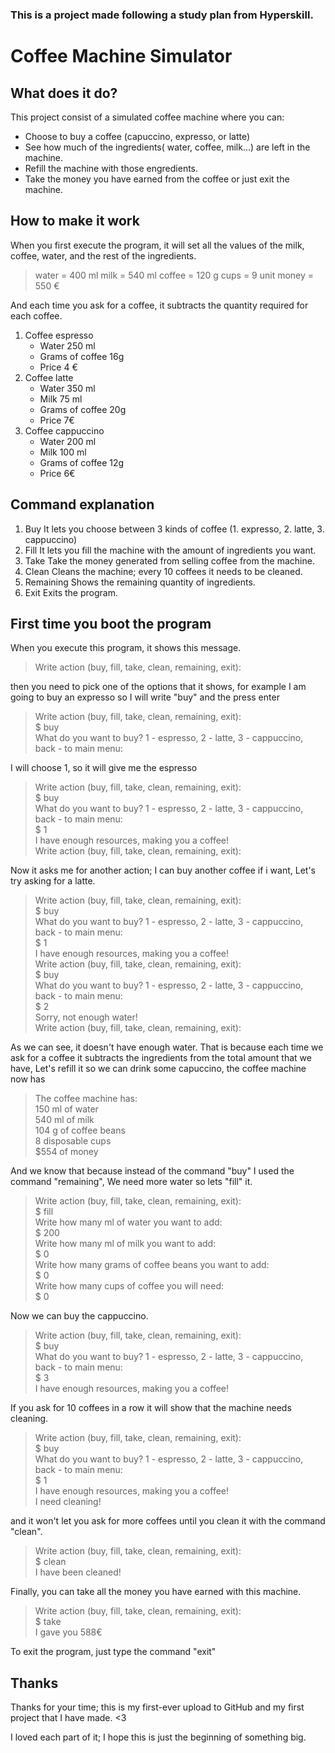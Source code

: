 ### This is a project made following a study plan from Hyperskill.

# Coffee Machine Simulator

## What does it do?
This project consist of a simulated coffee machine where you can:
- Choose to buy a coffee (capuccino, expresso, or latte)
- See how much of the ingredients( water, coffee, milk...) are left in the machine.
- Refill the machine with those engredients.
- Take the money you have earned from the coffee or just exit the machine.

## How to make it work
When you first execute the program, it will set all the values of the milk, coffee, water, and the rest of the ingredients.
>   water = 400 ml
    milk = 540 ml
    coffee = 120 g
    cups = 9 unit
    money = 550 €

And each time you ask for a coffee, it subtracts the quantity required for each coffee.

1. Coffee espresso 
    - Water 250 ml
    - Grams of coffee 16g
    - Price 4 €
2. Coffee latte 
    - Water 350 ml
    - Milk 75 ml
    - Grams of coffee 20g
    - Price 7€
3. Coffee cappuccino 
    - Water 200 ml
    - Milk 100 ml
    - Grams of coffee 12g
    - Price 6€

## Command explanation
1. Buy
    It lets you choose between 3 kinds of coffee (1. expresso, 2. latte, 3. cappuccino)
2. Fill
    It lets you fill the machine with the amount of ingredients you want.
3. Take
    Take the money generated from selling coffee from the machine.
4. Clean
    Cleans the machine; every 10 coffees it needs to be cleaned.
5. Remaining
    Shows the remaining quantity of ingredients.
6. Exit
    Exits the program.

## First time you boot the program

When you execute this program, it shows this message.
>Write action (buy, fill, take, clean, remaining, exit):

then you need to pick one of the options that it shows, for example I am going to buy an expresso so I will write "buy" and the press enter

>Write action (buy, fill, take, clean, remaining, exit): <br>
\$ buy<br>
What do you want to buy? 1 - espresso, 2 - latte, 3 - cappuccino, back - to main menu: 

I will choose 1, so it will give me the espresso
>Write action (buy, fill, take, clean, remaining, exit): <br>
\$ buy<br>
What do you want to buy? 1 - espresso, 2 - latte, 3 - cappuccino, back - to main menu: <br>
\$ 1<br>
I have enough resources, making you a coffee!<br>
Write action (buy, fill, take, clean, remaining, exit): 

Now it asks me for another action; I can buy another coffee if i want, Let's try asking for a latte.

>Write action (buy, fill, take, clean, remaining, exit): <br>
\$ buy<br>
What do you want to buy? 1 - espresso, 2 - latte, 3 - cappuccino, back - to main menu: <br>
\$ 1<br>
I have enough resources, making you a coffee!<br>
Write action (buy, fill, take, clean, remaining, exit): <br>
\$ buy<br>
What do you want to buy? 1 - espresso, 2 - latte, 3 - cappuccino, back - to main menu: <br>
\$ 2<br>
Sorry, not enough water!<br>
Write action (buy, fill, take, clean, remaining, exit): 

As we can see, it doesn't have enough water. That is because each time we ask for a coffee it subtracts the ingredients from the total amount that we have, Let's refill it so we can drink some capuccino, the coffee machine now has
>The coffee machine has: <br>
150 ml of water <br>
540 ml of milk <br>
104 g of coffee beans <br>
8 disposable cups <br>
$554 of money <br>

And we know that because instead of the command "buy" I used the command "remaining", We need more water so lets "fill" it.
>Write action (buy, fill, take, clean, remaining, exit): <br>
\$ fill <br>
Write how many ml of water you want to add:<br>
\$ 200<br>
Write how many ml of milk you want to add: <br>
\$ 0<br>
Write how many grams of coffee beans you want to add: <br>
\$ 0 <br>
Write how many cups of coffee you will need:<br>
\$ 0

Now we can buy the cappuccino.

>Write action (buy, fill, take, clean, remaining, exit): <br>
\$ buy <br>
What do you want to buy? 1 - espresso, 2 - latte, 3 - cappuccino, back - to main menu: <br>
\$ 3<br>
I have enough resources, making you a coffee!

If you ask for 10 coffees in a row it will show that the machine needs cleaning.
>Write action (buy, fill, take, clean, remaining, exit): <br>
\$ buy<br>
What do you want to buy? 1 - espresso, 2 - latte, 3 - cappuccino, back - to main menu: <br>
\$ 1<br>
I have enough resources, making you a coffee!<br>
I need cleaning!

and it won't let you ask for more coffees until you clean it with the command "clean".

>Write action (buy, fill, take, clean, remaining, exit): <br>
\$ clean<br>
I have been cleaned!

Finally, you can take all the money you have earned with this machine.
>Write action (buy, fill, take, clean, remaining, exit): <br>
\$ take<br>
I gave you 588€

To exit the program, just type the command "exit"

## Thanks
Thanks for your time; this is my first-ever upload to GitHub and my first project that I have made. <3

I loved each part of it; I hope this is just the beginning of something big.

